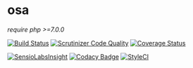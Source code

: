 # osa

*require php >=7.0.0*

[![Build Status](https://travis-ci.org/osa-inc/osa.svg?branch=feature%2Fdevelop)](https://travis-ci.org/osa-inc/osa)
[![Scrutinizer Code Quality](https://scrutinizer-ci.com/g/osa-inc/osa/badges/quality-score.png?b=develop)](https://scrutinizer-ci.com/g/osa-inc/osa/?branch=develop)
[![Coverage Status](https://coveralls.io/repos/github/osa-inc/osa/badge.svg?branch=develop)](https://coveralls.io/github/osa-inc/osa?branch=develop)

[![SensioLabsInsight](https://insight.sensiolabs.com/projects/8c6f6343-4b49-4684-b235-699ce348f7cd/mini.png)](https://insight.sensiolabs.com/projects/8c6f6343-4b49-4684-b235-699ce348f7cd)
[![Codacy Badge](https://api.codacy.com/project/badge/Grade/52c040192beb42f8890945e90cfce06d)](https://www.codacy.com/app/osa/osa?utm_source=github.com&amp;utm_medium=referral&amp;utm_content=osa-inc/osa&amp;utm_campaign=Badge_Grade)
[![StyleCI](https://styleci.io/repos/64478948/shield?branch=develop)](https://styleci.io/repos/64478948)

